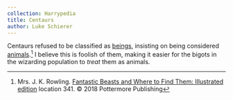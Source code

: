 ```yaml
---
collection: Harrypedia
title: Centaurs
author: Luke Schierer
---
```


Centaurs refused to be classified as [beings], insisting on being considered
[animals].[^231003-1] I believe this is foolish of them, making it easier for the bigots in the wizarding population to _treat_ them as animals.

[beings]: /Harrypedia/beings/
[animals]: /Harrypedia/animals/

[^231003-1]:
    Mrs. J. K. Rowling.
    [Fantastic Beasts and Where to Find Them: Illustrated edition]
    location 341. © 2018 Pottermore Publishing

[Fantastic Beasts and Where to Find Them: Illustrated edition]: https://www.librarything.com/work/642676
